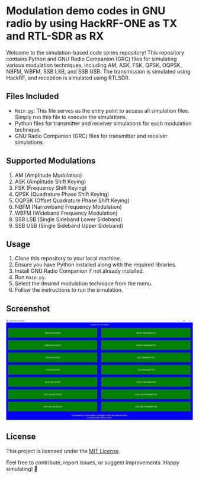 # Modulation demo codes in GNU radio by using HackRF-ONE as TX and RTL-SDR as RX

Welcome to the simulation-based code series repository! This repository contains Python and GNU Radio Companion (GRC) files for simulating various modulation techniques, including AM, ASK, FSK, QPSK, OQPSK, NBFM, WBFM, SSB LSB, and SSB USB. The transmission is simulated using HackRF, and reception is simulated using RTLSDR.

## Files Included

- `Main.py`: This file serves as the entry point to access all simulation files. Simply run this file to execute the simulations.
- Python files for transmitter and receiver simulations for each modulation technique.
- GNU Radio Companion (GRC) files for transmitter and receiver simulations.

## Supported Modulations

1. AM (Amplitude Modulation)
2. ASK (Amplitude Shift Keying)
3. FSK (Frequency Shift Keying)
4. QPSK (Quadrature Phase Shift Keying)
5. OQPSK (Offset Quadrature Phase Shift Keying)
6. NBFM (Narrowband Frequency Modulation)
7. WBFM (Wideband Frequency Modulation)
8. SSB LSB (Single Sideband Lower Sideband)
9. SSB USB (Single Sideband Upper Sideband)

## Usage

1. Clone this repository to your local machine.
2. Ensure you have Python installed along with the required libraries.
3. Install GNU Radio Companion if not already installed.
4. Run `Main.py`.
5. Select the desired modulation technique from the menu.
6. Follow the instructions to run the simulation.

## Screenshot

![Main Window Screenshot](demo.PNG)

## License

This project is licensed under the [MIT License](LICENSE).

Feel free to contribute, report issues, or suggest improvements. Happy simulating! 🚀
